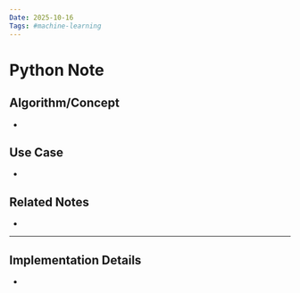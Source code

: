 ```yaml
---
Date: 2025-10-16
Tags: #machine-learning
---
```


# Python Note

## Algorithm/Concept

-

## Use Case

-

## Related Notes

-

---

## Implementation Details

-
